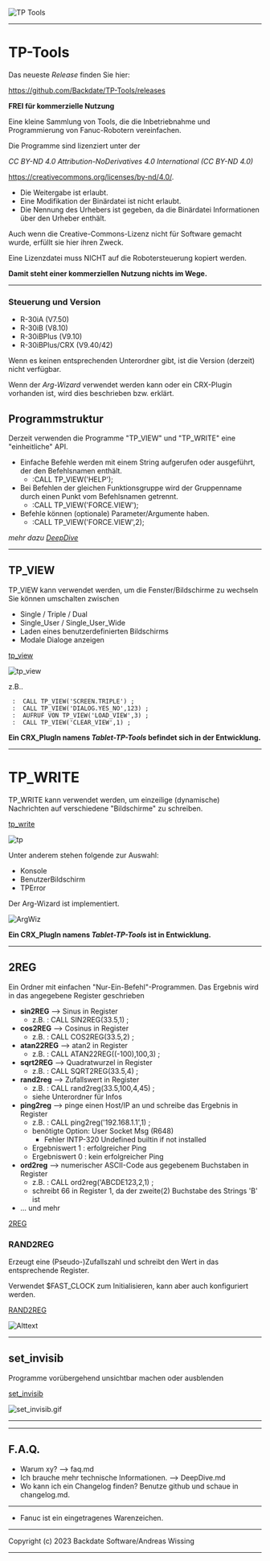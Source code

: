 ![TP Tools](./assets/tp-tools.png)

---

# TP-Tools

 Das neueste *Release* finden Sie hier:

 https://github.com/Backdate/TP-Tools/releases

**FREI für kommerzielle Nutzung**

Eine kleine Sammlung von Tools, die die Inbetriebnahme und Programmierung von Fanuc-Robotern vereinfachen.

Die Programme sind lizenziert unter der

*CC BY-ND 4.0 Attribution-NoDerivatives 4.0 International (CC BY-ND 4.0)*


https://creativecommons.org/licenses/by-nd/4.0/.

- Die Weitergabe ist erlaubt.
- Eine Modifikation der Binärdatei ist nicht erlaubt.
- Die Nennung des Urhebers ist gegeben, da die Binärdatei Informationen über den Urheber enthält.

Auch wenn die Creative-Commons-Lizenz nicht für Software gemacht wurde, erfüllt sie hier ihren Zweck.

Eine Lizenzdatei muss NICHT auf die Robotersteuerung kopiert werden.

**Damit steht einer kommerziellen Nutzung nichts im Wege.**

---
### Steuerung und Version

- R-30iA (V7.50)
- R-30iB (V8.10)
- R-30iBPlus (V9.10)
- R-30iBPlus/CRX (V9.40/42)

Wenn es keinen entsprechenden Unterordner gibt, ist die Version (derzeit) nicht verfügbar.

Wenn der *Arg-Wizard* verwendet werden kann oder ein CRX-Plugin vorhanden ist, wird dies beschrieben bzw. erklärt.



## Programmstruktur
Derzeit verwenden die Programme "TP_VIEW" und "TP_WRITE" eine "einheitliche" API.

- Einfache Befehle werden mit einem String aufgerufen oder ausgeführt, der den Befehlsnamen enthält.
  - :CALL TP_VIEW('HELP');
- Bei Befehlen der gleichen Funktionsgruppe wird der Gruppenname durch einen Punkt vom Befehlsnamen getrennt.
  - :CALL TP_VIEW('FORCE.VIEW');
- Befehle können (optionale) Parameter/Argumente haben.
  - :CALL TP_VIEW('FORCE.VIEW',2);

*mehr dazu [DeepDive](/.DeepDive.md)*

---


## TP_VIEW

TP_VIEW kann verwendet werden, um die Fenster/Bildschirme zu wechseln
Sie können umschalten zwischen
- Single / Triple / Dual
- Single_User / Single_User_Wide
- Laden eines benutzerdefinierten Bildschirms
- Modale Dialoge anzeigen


[tp_view](/tp_view/readme.md)

![tp_view](tp_view/assets/TP_VIEW_Example1.gif)

z.B..
```
 :  CALL TP_VIEW('SCREEN.TRIPLE') ;
 :  CALL TP_VIEW('DIALOG.YES_NO',123) ;
 :  AUFRUF VON TP_VIEW('LOAD_VIEW',3) ;
 :  CALL TP_VIEW('CLEAR_VIEW',1) ;
```

**Ein CRX_PlugIn namens *Tablet-TP-Tools* befindet sich in der Entwicklung.**

---
# TP_WRITE

TP_WRITE kann verwendet werden, um einzeilige (dynamische) Nachrichten auf verschiedene "Bildschirme" zu schreiben.

[tp_write](/tp_write/readme.md)

![tp](./tp_write/assets/Werbung1.gif)

Unter anderem stehen folgende zur Auswahl:

  - Konsole
  - BenutzerBildschirm
  - TPError

Der Arg-Wizard ist implementiert.

![ArgWiz](tp_write/assets/TP_WRITE_ARG_WIZ.gif)

**Ein CRX_PlugIn namens *Tablet-TP-Tools* ist in Entwicklung.**

---


## 2REG
Ein Ordner mit einfachen "Nur-Ein-Befehl"-Programmen.
Das Ergebnis wird in das angegebene Register geschrieben

- **sin2REG** --> Sinus in Register
  - z.B. : CALL SIN2REG(33.5,1) ;
- **cos2REG** --> Cosinus in Register
  - z.B. : CALL COS2REG(33.5,2) ;
- **atan22REG** --> atan2 in Register
  - z.B. : CALL ATAN22REG((-100),100,3) ;
- **sqrt2REG** --> Quadratwurzel in Register
  - z.B. : CALL SQRT2REG(33.5,4) ;
- **rand2reg** --> Zufallswert in Register
  - z.B. : CALL rand2reg(33.5,100,4,45) ;
  - siehe Unterordner für Infos
- **ping2reg** --> pinge einen Host/IP an und schreibe das Ergebnis in Register
  - z.B. : CALL ping2reg('192.168.1.1',1) ;
  - benötigte Option: User Socket Msg (R648)
    - Fehler INTP-320 Undefined builtin if not installed
  - Ergebniswert 1 : erfolgreicher Ping
  - Ergebniswert 0 : kein erfolgreicher Ping
- **ord2reg** --> numerischer ASCII-Code aus gegebenem Buchstaben in Register
  - z.B. : CALL ord2reg('ABCDE123,2,1) ;
  - schreibt 66 in Register 1, da der zweite(2) Buchstabe des Strings 'B' ist
- ... und mehr


[2REG](2reg/readme.md)


### RAND2REG

 
Erzeugt eine (Pseudo-)Zufallszahl und schreibt den Wert in das entsprechende Register.

Verwendet $FAST_CLOCK zum Initialisieren, kann aber auch konfiguriert werden.


[RAND2REG](2reg/rand2reg/readme.md)


![Alttext](2reg/rand2reg/assets/Random_Simple.gif)

---

## set_invisib

Programme vorübergehend unsichtbar machen oder ausblenden

 [set_invisib](./set_invisib/readme.md)


![set_invisib.gif](./set_invisib/assets/SET_PROGS_INVISIBLE2.gif)


---
---
## F.A.Q.

- Warum xy? --> faq.md 
- Ich brauche mehr technische Informationen. --> DeepDive.md 
- Wo kann ich ein Changelog finden? Benutze github und schaue in changelog.md.

---

- Fanuc ist ein eingetragenes Warenzeichen. 

---

Copyright (c) 2023 Backdate Software/Andreas Wissing

---